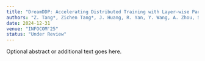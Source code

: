 ```yaml
---
title: "DreamDDP: Accelerating Distributed Training with Layer-wise Partial Synchronization"
authors: "Z. Tang*, Zichen Tang*, J. Huang, R. Yan, Y. Wang, A. Zhou, S. Shi, B. Li, X. Chu (* represents equal contributions)"
date: 2024-12-31
venue: "INFOCOM'25"
status: "Under Review"
---
```

Optional abstract or additional text goes here.
